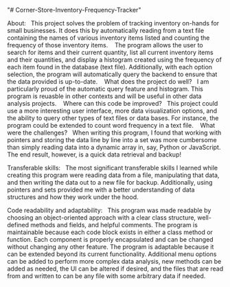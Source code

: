 "# Corner-Store-Inventory-Frequency-Tracker" 

About:
  This project solves the problem of tracking inventory on-hands for small businesses. It does this by automatically reading from a text file containing the names of various inventory items listed and counting the frequency of those inventory items. 
  The program allows the user to search for items and their current quantity, list all current inventory items and their quantities, and display a histogram created using the frequency of each item found in the database (text file). Additionally, with each option selection, the program will automatically query the backend to ensure that the data provided is up-to-date.
  
What does the project do well?
  I am particularly proud of the automatic query feature and histogram. This program is reuasble in other contexts and will be useful in other data analysis projects.
  
Where can this code be improved?
  This project could use a more interesting user interface, more data visualization options, and the ability to query other types of text files or data bases. For instance, the program could be extended to count word frequency in a text file.
  
What were the challenges?
  When writing this program, I found that working with pointers and storing the data line by line into a set was more cumbersome than simply reading data into a dynamic array in, say, Python or JavaScript. The end result, however, is a quick data retrieval and backup!

Transferable skills:
  The most significant transferable skills I learned while creating this program were reading data from a file, manipulating that data, and then writing the data out to a new file for backup. Additionally, using pointers and sets provided me with a better understanding of data structures and how they work under the hood.

Code readability and adaptability:
  This program was made readable by choosing an object-oriented approach with a clear class structure, well-defined methods and fields, and helpful comments. The program is maintainable because each code block exists in either a class method or function. Each component is properly encapsulated and can be changed without changing any other feature. The program is adaptable because it can be extended beyond its current functionality. Additional menu options can be added to perform more complex data analysis, new methods can be added as needed, the UI can be altered if desired, and the files that are read from and written to can be any file with some arbitrary data if needed.
